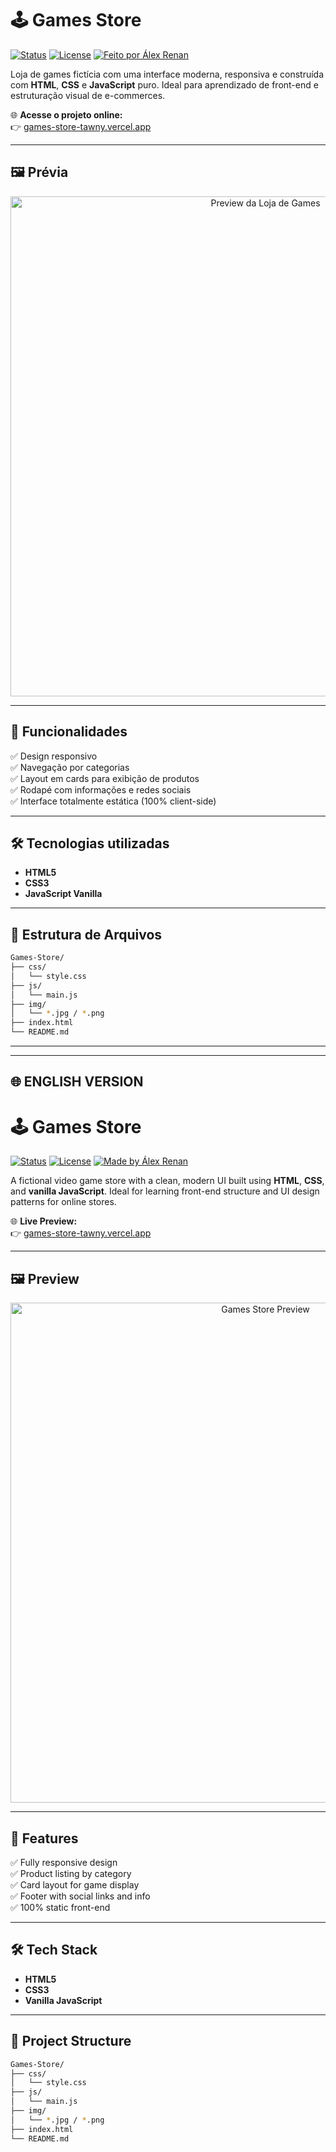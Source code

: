 # 🕹️ Games Store

[![Status](https://img.shields.io/badge/status-online-brightgreen)](https://games-store-tawny.vercel.app/)
[![License](https://img.shields.io/badge/license-MIT-blue.svg)](LICENSE)
[![Feito por Álex Renan](https://img.shields.io/badge/feito%20por-%C3%81lex%20Renan-blueviolet)](https://github.com/Katsuhkay)

Loja de games fictícia com uma interface moderna, responsiva e construída com **HTML**, **CSS** e **JavaScript** puro. Ideal para aprendizado de front-end e estruturação visual de e-commerces.

🌐 **Acesse o projeto online:**  
👉 [games-store-tawny.vercel.app](https://games-store-tawny.vercel.app/)

---

## 🖼️ Prévia

<p align="center">
  <img src="https://user-images.githubusercontent.com/67407559/267008582-5f9c4091-7597-4c5a-8318-d622e20e3b6c.png" alt="Preview da Loja de Games" width="800">
</p>

---

## 🚀 Funcionalidades

✅ Design responsivo  
✅ Navegação por categorias  
✅ Layout em cards para exibição de produtos  
✅ Rodapé com informações e redes sociais  
✅ Interface totalmente estática (100% client-side)

---

## 🛠️ Tecnologias utilizadas

- **HTML5**  
- **CSS3**  
- **JavaScript Vanilla**

---

## 📁 Estrutura de Arquivos

```bash
Games-Store/
├── css/
│   └── style.css          
├── js/
│   └── main.js            
├── img/
│   └── *.jpg / *.png       
├── index.html             
└── README.md              
```

---------------------------------------------------------------------------------------------------------------


---

## 🌐 ENGLISH VERSION

# 🕹️ Games Store

[![Status](https://img.shields.io/badge/status-online-brightgreen)](https://games-store-tawny.vercel.app/)
[![License](https://img.shields.io/badge/license-MIT-blue.svg)](LICENSE)
[![Made by Álex Renan](https://img.shields.io/badge/made%20by-%C3%81lex%20Renan-blueviolet)](https://github.com/Katsuhkay)

A fictional video game store with a clean, modern UI built using **HTML**, **CSS**, and **vanilla JavaScript**. Ideal for learning front-end structure and UI design patterns for online stores.

🌐 **Live Preview:**  
👉 [games-store-tawny.vercel.app](https://games-store-tawny.vercel.app/)

---

## 🖼️ Preview

<p align="center">
  <img src="https://user-images.githubusercontent.com/67407559/267008582-5f9c4091-7597-4c5a-8318-d622e20e3b6c.png" alt="Games Store Preview" width="800">
</p>

---

## 🚀 Features

✅ Fully responsive design  
✅ Product listing by category  
✅ Card layout for game display  
✅ Footer with social links and info  
✅ 100% static front-end

---

## 🛠️ Tech Stack

- **HTML5**  
- **CSS3**  
- **Vanilla JavaScript**

---

## 📁 Project Structure

```bash
Games-Store/
├── css/
│   └── style.css          
├── js/
│   └── main.js            
├── img/
│   └── *.jpg / *.png       
├── index.html             
└── README.md              
